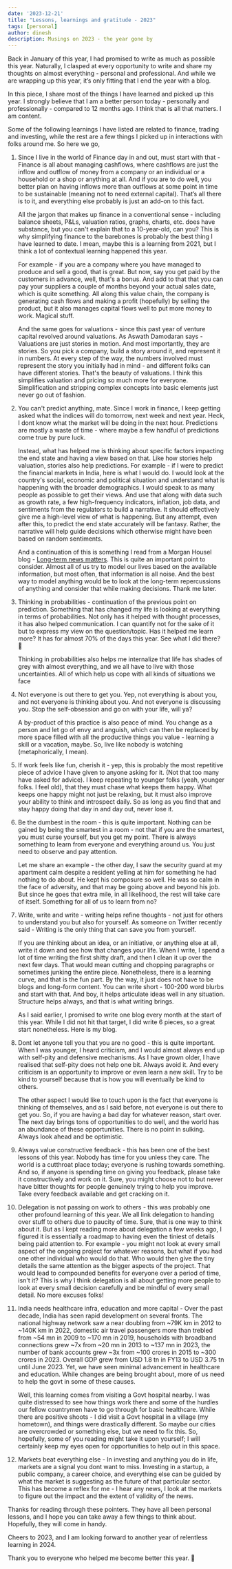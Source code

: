 ```yaml
---
date: '2023-12-21'
title: "Lessons, learnings and gratitude - 2023"
tags: [personal]
author: dinesh
description: Musings on 2023 - the year gone by
---
```


Back in January of this year, I had promised to write as much as possible this year. Naturally, I clasped at every opportunity to write and share my thoughts on almost everything - personal and professional. And while we are wrapping up this year, it’s only fitting that I end the year with a blog. 

In this piece, I share most of the things I have learned and picked up this year. I strongly believe that I am a better person today - personally and professionally - compared to 12 months ago. I think that is all that matters. I am content.

Some of the following learnings I have listed are related to finance, trading and investing, while the rest are a few things I picked up in interactions with folks around me. So here we go, 

1. Since I live in the world of Finance day in and out, must start with that - Finance is all about managing cashflows, where cashflows are just the inflow and outflow of money from a company or an individual or a household or a shop or anything at all. And if you are to do well, you better plan on having inflows more than outflows at some point in time to be sustainable (meaning not to need external capital). That’s all there is to it, and everything else probably is just an add-on to this fact.

   All the jargon that makes up finance in a conventional sense - including balance sheets, P&Ls, valuation ratios, graphs, charts, etc. does have substance, but you can't explain that to a 10-year-old, can you? This is why simplifying finance to the barebones is probably the best thing I have learned to date. I mean, maybe this is a learning from 2021, but I think a lot of contextual learning happened this year. 

   For example - if you are a company where you have managed to produce and sell a good, that is great. But now, say you get paid by the customers in advance, well, that's a bonus. And add to that that you can pay your suppliers a couple of months beyond your actual sales date, which is quite something. All along this value chain, the company is generating cash flows and making a profit (hopefully) by selling the product, but it also manages capital flows well to put more money to work. Magical stuff.

   And the same goes for valuations - since this past year of venture capital revolved around valuations. As Aswath Damodaran says - Valuations are just stories in motion. And most importantly, they are stories. So you pick a company, build a story around it, and represent it in numbers. At every step of the way, the numbers involved must represent the story you initially had in mind - and different folks can have different stories. That's the beauty of valuations. I think this simplifies valuation and pricing so much more for everyone. Simplification and stripping complex concepts into basic elements just never go out of fashion. 

2. You can't predict anything, mate. Since I work in finance, I keep getting asked what the indices will do tomorrow, next week and next year. Heck, I dont know what the market will be doing in the next hour. Predictions are mostly a waste of time - where maybe a few handful of predictions come true by pure luck. 

   Instead, what has helped me is thinking about specific factors impacting the end state and having a view based on that. Like how stories help valuation, stories also help predictions. For example - if I were to predict the financial markets in India, here is what I would do. I would look at the country's social, economic and political situation and understand what is happening with the broader demographics. I would speak to as many people as possible to get their views. And use that along with data such as growth rate, a few high-frequency indicators, inflation, job data, and sentiments from the regulators to build a narrative. It should effectively give me a high-level view of what is happening. But any attempt, even after this, to predict the end state accurately will be fantasy. Rather, the narrative will help guide decisions which otherwise might have been based on random sentiments. 

   And a continuation of this is something I read from a Morgan Housel blog - [Long-term news matters](https://collabfund.com/blog/long-term-news/?mc_cid=b8944d8b5b). This is quite an important point to consider. Almost all of us try to model our lives based on the available information, but most often, that information is all noise. And the best way to model anything would be to look at the long-term repercussions of anything and consider that while making decisions. Thank me later. 

3. Thinking in probabilities - continuation of the previous point on prediction. Something that has changed my life is looking at everything in terms of probabilities. Not only has it helped with thought processes, it has also helped communication. I can quantify not for the sake of it but to express my view on the question/topic. Has it helped me learn more? It has for almost 70% of the days this year. See what I did there? 🙂

   Thinking in probabilities also helps me internalize that life has shades of grey with almost everything, and we all have to live with those uncertainties. All of which help us cope with all kinds of situations we face

4. Not everyone is out there to get you. Yep, not everything is about you, and not everyone is thinking about you. And not everyone is discussing you. Stop the self-obsession and go on with your life, will ya? 

   A by-product of this practice is also peace of mind. You change as a person and let go of envy and anguish, which can then be replaced by more space filled with all the productive things you value - learning a skill or a vacation, maybe. So, live like nobody is watching (metaphorically, I mean).

5. If work feels like fun, cherish it - yep, this is probably the most repetitive piece of advice I have given to anyone asking for it. (Not that too many have asked for advice). I keep repeating to younger folks (yeah, younger folks. I feel old), that they must chase what keeps them happy. What keeps one happy might not just be relaxing, but it must also improve your ability to think and introspect daily. So as long as you find that and stay happy doing that day in and day out, never lose it. 

6. Be the dumbest in the room - this is quite important. Nothing can be gained by being the smartest in a room - not that if you are the smartest, you must curse yourself, but you get my point. There is always something to learn from everyone and everything around us. You just need to observe and pay attention. 

   Let me share an example - the other day, I saw the security guard at my apartment calm despite a resident yelling at him for something he had nothing to do about. He kept his composure so well. He was so calm in the face of adversity, and that may be going above and beyond his job. But since he goes that extra mile, in all likelihood, the rest will take care of itself. Something for all of us to learn from no?  

7. Write, write and write - writing helps refine thoughts - not just for others to understand you but also for yourself. As someone on Twitter recently said - Writing is the only thing that can save you from yourself. 

   If you are thinking about an idea, or an initiative, or anything else at all, write it down and see how that changes your life. When I write, I spend a lot of time writing the first shitty draft, and then I clean it up over the next few days. That would mean cutting and chopping paragraphs or sometimes junking the entire piece. Nonetheless, there is a learning curve, and that is the fun part. By the way, it just does not have to be blogs and long-form content. You can write short - 100-200 word blurbs and start with that. And boy, it helps articulate ideas well in any situation. Structure helps always, and that is what writing brings.  

   As I said earlier, I promised to write one blog every month at the start of this year. While I did not hit that target, I did write 6 pieces, so a great start nonetheless. Here is my blog. 

8) Dont let anyone tell you that you are no good - this is quite important. When I was younger, I heard criticism, and  I would almost always end up with self-pity and defensive mechanisms. As I have grown older, I have realised that self-pity does not help one bit. Always avoid it. And every criticism is an opportunity to improve or even learn a new skill. Try to be kind to yourself because that is how you will eventually be kind to others. 

   The other aspect I would like to touch upon is the fact that everyone is thinking of themselves, and as I said before, not everyone is out there to get you. So, if you are having a bad day for whatever reason, start over. The next day brings tons of opportunities to do well, and the world has an abundance of these opportunities. There is no point in sulking. Always look ahead and be optimistic. 

9. Always value constructive feedback - this has been one of the best lessons of this year. Nobody has time for you unless they care. The world is a cutthroat place today; everyone is rushing towards something. And so, if anyone is spending time on giving you feedback, please take it constructively and work on it. Sure, you might choose not to but never have bitter thoughts for people genuinely trying to help you improve. Take every feedback available and get cracking on it. 

10. Delegation is not passing on work to others - this was probably one other profound learning of this year. We all link delegation to handing over stuff to others due to paucity of time. Sure, that is one way to think about it. But as I kept reading more about delegation a few weeks ago, I figured it is essentially a roadmap to having even the tiniest of details being paid attention to. For example - you might not look at every small aspect of the ongoing project for whatever reasons, but what if you had one other individual who would do that. Who would then give the tiny details the same attention as the bigger aspects of the project. That would lead to compounded benefits for everyone over a period of time, isn't it?  This is why I think delegation is all about getting more people to look at every small decision carefully and be mindful of every small detail. No more excuses folks!

11. India needs healthcare infra, education and more capital - Over the past decade, India has seen rapid development on several fronts. The national highway network saw a near doubling from ~79K km in 2012 to ~140K km in 2022, domestic air travel passengers more than trebled from ~54 mn in 2009 to ~170 mn in 2019, households with broadband connections grew ~7x from ~20 mn in 2013 to ~137 mn in 2023, the number of bank accounts grew ~3x from ~100 crores in 2015 to ~300 crores in 2023. Overall GDP grew from USD 1.8 tn in FY13 to USD 3.75 tn until June 2023. Yet, we have seen minimal advancement in healthcare and education. While changes are being brought about, more of us need to help the govt in some of these causes.

    Well, this learning comes from visiting a Govt hospital nearby. I was quite distressed to see how things work there and some of the hurdles our fellow countrymen have to go through for basic healthcare. While there are positive shoots - I did visit a Govt hospital in a village (my hometown), and things were drastically different. So maybe our cities are overcrowded or something else, but we need to fix this. So, hopefully, some of you reading might take it upon yourself; I will certainly keep my eyes open for opportunities to help out in this space.  

12) Markets beat everything else - In investing and anything you do in life, markets are a signal you dont want to miss. Investing in a startup, a public company, a career choice, and everything else can be guided by what the market is suggesting as the future of that particular sector. This has become a reflex for me - I hear any news, I look at the markets to figure out the impact and the extent of validity of the news. 

Thanks for reading through these pointers. They have all been personal lessons, and I hope you can take away a few things to think about. Hopefully, they will come in handy. 

Cheers to 2023, and I am looking forward to another year of relentless learning in 2024. 

Thank you to everyone who helped me become better this year. 🙂

